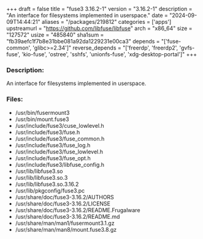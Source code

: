 +++
draft = false
title = "fuse3 3.16.2-1"
version = "3.16.2-1"
description = "An interface for filesystems implemented in userspace."
date = "2024-09-09T14:44:21"
aliases = "/packages/219812"
categories = ['apps']
upstreamurl = "https://github.com/libfuse/libfuse"
arch = "x86_64"
size = "127572"
usize = "485840"
sha1sum = "fb39aefc1f7b8e31bbe081a92da1229231e00ca3"
depends = "['fuse-common', 'glibc>=2.34']"
reverse_depends = "['freerdp', 'freerdp2', 'gvfs-fuse', 'kio-fuse', 'ostree', 'sshfs', 'unionfs-fuse', 'xdg-desktop-portal']"
+++
### Description: 
An interface for filesystems implemented in userspace.

### Files: 
* /usr/bin/fusermount3
* /usr/bin/mount.fuse3
* /usr/include/fuse3/cuse_lowlevel.h
* /usr/include/fuse3/fuse.h
* /usr/include/fuse3/fuse_common.h
* /usr/include/fuse3/fuse_log.h
* /usr/include/fuse3/fuse_lowlevel.h
* /usr/include/fuse3/fuse_opt.h
* /usr/include/fuse3/libfuse_config.h
* /usr/lib/libfuse3.so
* /usr/lib/libfuse3.so.3
* /usr/lib/libfuse3.so.3.16.2
* /usr/lib/pkgconfig/fuse3.pc
* /usr/share/doc/fuse3-3.16.2/AUTHORS
* /usr/share/doc/fuse3-3.16.2/LICENSE
* /usr/share/doc/fuse3-3.16.2/README.Frugalware
* /usr/share/doc/fuse3-3.16.2/README.md
* /usr/share/man/man1/fusermount3.1.gz
* /usr/share/man/man8/mount.fuse3.8.gz
